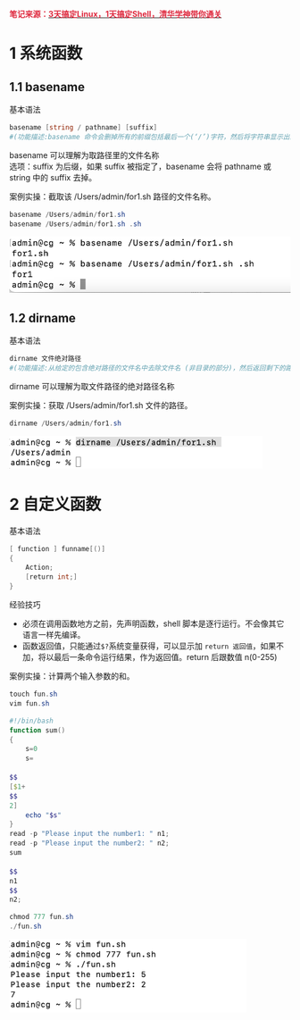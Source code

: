 **<font style="color:#DF2A3F;">笔记来源：</font>**[**<font style="color:#DF2A3F;">3天搞定Linux，1天搞定Shell，清华学神带你通关</font>**](https://www.bilibili.com/video/BV1WY4y1H7d3?p=9&vd_source=e8046ccbdc793e09a75eb61fe8e84a30)

 	 	 		

# 1 系统函数 
## 1.1 basename 
基本语法

```powershell
basename [string / pathname] [suffix] 
#(功能描述:basename 命令会删掉所有的前缀包括最后一个(‘/’)字符，然后将字符串显示出来。
```

basename 可以理解为取路径里的文件名称  
选项：suffix 为后缀，如果 suffix 被指定了，basename 会将 pathname 或 string 中的 suffix 去掉。 

 					

案例实操：截取该 /Users/admin/for1.sh 路径的文件名称。

```powershell
basename /Users/admin/for1.sh
basename /Users/admin/for1.sh .sh
```

 ![](images/19.png)				

## 1.2 dirname 
基本语法

```powershell
dirname 文件绝对路径 
#(功能描述:从给定的包含绝对路径的文件名中去除文件名 (非目录的部分)，然后返回剩下的路径(目录的部分)) 
```

dirname 可以理解为取文件路径的绝对路径名称 

案例实操：获取 /Users/admin/for1.sh 文件的路径。 

```powershell
dirname /Users/admin/for1.sh 
```

![](images/20.png) 

# 2 自定义函数 
基本语法

```powershell
[ function ] funname[()] 
{
	Action;
	[return int;] 
}
```

经验技巧

+ 必须在调用函数地方之前，先声明函数，shell 脚本是逐行运行。不会像其它语言一样先编译。
+ 函数返回值，只能通过`$?`系统变量获得，可以显示加 `return 返回值`，如果不加，将以最后一条命令运行结果，作为返回值。return 后跟数值 n(0-255) 

案例实操：计算两个输入参数的和。 

```powershell
touch fun.sh
vim fun.sh
```

```powershell
#!/bin/bash
function sum()
{
	s=0
	s=

$$
[$1+
$$
2]
	echo "$s" 
}
read -p "Please input the number1: " n1;
read -p "Please input the number2: " n2;
sum 

$$
n1 
$$
n2;
```

```powershell
chmod 777 fun.sh
./fun.sh
```

![](images/21.png)

 		

 	 

